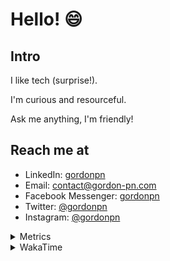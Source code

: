 # Hello! 😄

## Intro

I like tech (surprise!).

I'm curious and resourceful.

Ask me anything, I'm friendly!

## Reach me at

- LinkedIn: [gordonpn](https://www.linkedin.com/in/gordonpn/)
- Email: [contact@gordon-pn.com](mailto:contact@gordon-pn.com)
- Facebook Messenger: [gordonpn](https://www.messenger.com/t/Gordonpn)
- Twitter: [@gordonpn](https://twitter.com/Gordonpn)
- Instagram: [@gordonpn](https://www.instagram.com/gordonpn/)

<details>
  <summary>Metrics</summary>

  <img align="center" src="https://github.com/gordonpn/gordonpn/blob/master/github-metrics.svg" alt="GitHub Metrics">

</details>

<details>
  <summary>WakaTime</summary>

  <!--START_SECTION:waka-->
📊 **This Week I Spent My Time On** 

```text
💬 Programming Languages: 
Java                     6 hrs 37 mins       ███████████████████░░░░░░   74.59 % 
TypeScript               1 hr 37 mins        █████░░░░░░░░░░░░░░░░░░░░   18.19 % 
XML                      17 mins             █░░░░░░░░░░░░░░░░░░░░░░░░   03.32 % 
Prettier File            5 mins              ░░░░░░░░░░░░░░░░░░░░░░░░░   00.95 % 
JSON                     4 mins              ░░░░░░░░░░░░░░░░░░░░░░░░░   00.76 % 

🔥 Editors: 
IntelliJ                 8 hrs 3 mins        ███████████████████████░░   90.59 % 
VS Code                  50 mins             ██░░░░░░░░░░░░░░░░░░░░░░░   09.41 % 
```


 Last Updated on 20/10/2023 15:11:44 UTC
<!--END_SECTION:waka-->
</details>
